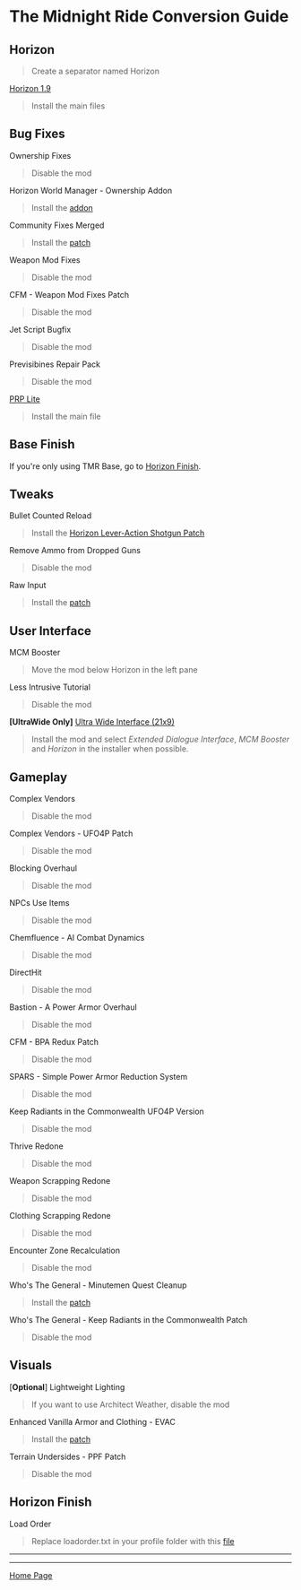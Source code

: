 # The Midnight Ride Conversion Guide

## Horizon
>Create a separator named Horizon

[Horizon 1.9](https://www.nexusmods.com/fallout4/mods/17374)
>Install the main files

## Bug Fixes
Ownership Fixes
>Disable the mod

Horizon World Manager - Ownership Addon
>Install the [addon](https://www.nexusmods.com/fallout4/mods/69033)

Community Fixes Merged
>Install the [patch](https://www.nexusmods.com/fallout4/mods/69033)

Weapon Mod Fixes
>Disable the mod

CFM - Weapon Mod Fixes Patch
>Disable the mod

Jet Script Bugfix
>Disable the mod

Previsibines Repair Pack
>Disable the mod

[PRP Lite](https://www.nexusmods.com/fallout4/mods/64405)
>Install the main file

## Base Finish
If you're only using TMR Base, go to [Horizon Finish](#horizon-finish).

## Tweaks
Bullet Counted Reload
>Install the [Horizon Lever-Action Shotgun Patch](https://www.nexusmods.com/fallout4/mods/45120)

Remove Ammo from Dropped Guns
>Disable the mod

Raw Input
>Install the [patch](https://www.nexusmods.com/fallout4/mods/69033)

## User Interface
MCM Booster
>Move the mod below Horizon in the left pane

Less Intrusive Tutorial
>Disable the mod

**[UltraWide Only]** [Ultra Wide Interface (21x9)](https://www.nexusmods.com/fallout4/mods/65677)
>Install the mod and select *Extended Dialogue Interface*, *MCM Booster* and *Horizon* in the installer when possible.

## Gameplay
Complex Vendors
>Disable the mod

Complex Vendors - UFO4P Patch
>Disable the mod

Blocking Overhaul
>Disable the mod

NPCs Use Items
>Disable the mod

Chemfluence - AI Combat Dynamics
>Disable the mod

DirectHit
>Disable the mod

Bastion - A Power Armor Overhaul
>Disable the mod

CFM - BPA Redux Patch
>Disable the mod

SPARS - Simple Power Armor Reduction System
>Disable the mod

Keep Radiants in the Commonwealth UFO4P Version
>Disable the mod

Thrive Redone
>Disable the mod

Weapon Scrapping Redone
>Disable the mod

Clothing Scrapping Redone
>Disable the mod

Encounter Zone Recalculation
>Disable the mod

Who's The General - Minutemen Quest Cleanup
>Install the [patch](https://www.nexusmods.com/fallout4/mods/69033)

Who's The General - Keep Radiants in the Commonwealth Patch
>Disable the mod

## Visuals
[**Optional**] Lightweight Lighting
>If you want to use Architect Weather, disable the mod

Enhanced Vanilla Armor and Clothing - EVAC
>Install the [patch](https://www.nexusmods.com/fallout4/mods/69033)

Terrain Undersides - PPF Patch
>Disable the mod

## Horizon Finish
Load Order
>Replace loadorder.txt in your profile folder with this [file](https://raw.githubusercontent.com/nemal34/grebHorizonEssential/main/loadorder.txt)

---
---
[Home Page](./index.html)